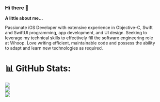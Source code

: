 ### Hi there 👋

**A little about me...**

Passionate iOS Developer with extensive experience in Objective-C, Swift and SwiftUI programming, app development, and UI design. Seeking to leverage my technical skills to effectively fill the software engineering role at Whoop. Love writing efficient, maintainable code and possess the ability to adapt and learn new technologies as required.

# 📊 GitHub Stats:
![](https://github-readme-stats.vercel.app/api?username=BrunoCerberus&theme=synthwave&hide_border=false&include_all_commits=true&count_private=false)<br/>
![](https://github-readme-streak-stats.herokuapp.com/?user=BrunoCerberus&theme=synthwave&hide_border=false)<br/>
![](https://github-readme-stats.vercel.app/api/top-langs/?username=BrunoCerberus&theme=synthwave&hide_border=false&include_all_commits=true&count_private=false&layout=compact)
